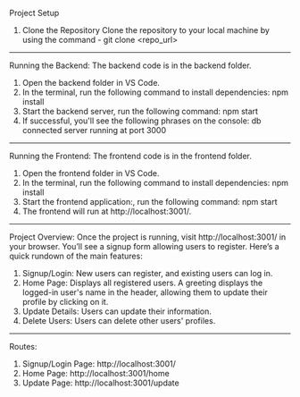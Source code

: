 Project Setup
1. Clone the Repository
Clone the repository to your local machine by using the command - git clone <repo_url>
----------------------------------------------------------------------------------------------------------------------
Running the Backend:
The backend code is in the backend folder.
1. Open the backend folder in VS Code.
2. In the terminal, run the following command to install dependencies:
npm install
3. Start the backend server, run the following command:
npm start
4. If successful, you'll see the following phrases on the console:
db connected
server running at port 3000
------------------------------------------------------------------------------------------------------------------------
Running the Frontend:
The frontend code is in the frontend folder.
1. Open the frontend folder in VS Code.
2. In the terminal, run the following command to install dependencies:
npm install
3. Start the frontend application:, run the following command:
npm start
4. The frontend will run at http://localhost:3001/.
-------------------------------------------------------------------------------------------------------------------------
Project Overview:
Once the project is running, visit http://localhost:3001/ in your browser. You’ll see a signup form allowing users to register. Here’s a quick rundown of the main features:
1. Signup/Login: New users can register, and existing users can log in.
2. Home Page: Displays all registered users. A greeting displays the logged-in user's name in the header, allowing them to update their profile by clicking on it.
3. Update Details: Users can update their information.
4. Delete Users: Users can delete other users' profiles.
-------------------------------------------------------------------------------------------------------------------------
Routes:
1. Signup/Login Page: http://localhost:3001/
2. Home Page: http://localhost:3001/home
3. Update Page: http://localhost:3001/update

